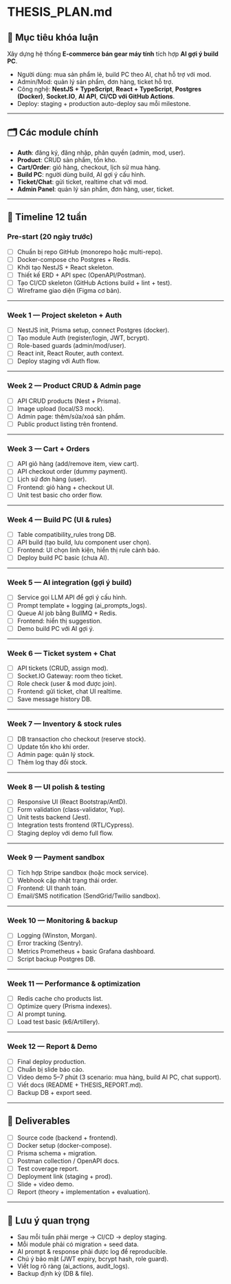 # THESIS_PLAN.md

## 🎯 Mục tiêu khóa luận
Xây dựng hệ thống **E-commerce bán gear máy tính** tích hợp **AI gợi ý build PC**.  
- Người dùng: mua sản phẩm lẻ, build PC theo AI, chat hỗ trợ với mod.  
- Admin/Mod: quản lý sản phẩm, đơn hàng, ticket hỗ trợ.  
- Công nghệ: **NestJS + TypeScript**, **React + TypeScript**, **Postgres (Docker)**, **Socket.IO**, **AI API**, **CI/CD với GitHub Actions**.  
- Deploy: staging + production auto-deploy sau mỗi milestone.  

---

## 🗂️ Các module chính
- **Auth**: đăng ký, đăng nhập, phân quyền (admin, mod, user).  
- **Product**: CRUD sản phẩm, tồn kho.  
- **Cart/Order**: giỏ hàng, checkout, lịch sử mua hàng.  
- **Build PC**: người dùng build, AI gợi ý cấu hình.  
- **Ticket/Chat**: gửi ticket, realtime chat với mod.  
- **Admin Panel**: quản lý sản phẩm, đơn hàng, user, ticket.  

---

## 📅 Timeline 12 tuần

### Pre-start (20 ngày trước)
- [ ] Chuẩn bị repo GitHub (monorepo hoặc multi-repo).  
- [ ] Docker-compose cho Postgres + Redis.  
- [ ] Khởi tạo NestJS + React skeleton.  
- [ ] Thiết kế ERD + API spec (OpenAPI/Postman).  
- [ ] Tạo CI/CD skeleton (GitHub Actions build + lint + test).  
- [ ] Wireframe giao diện (Figma cơ bản).  

---

### Week 1 — Project skeleton + Auth
- [ ] NestJS init, Prisma setup, connect Postgres (docker).  
- [ ] Tạo module Auth (register/login, JWT, bcrypt).  
- [ ] Role-based guards (admin/mod/user).  
- [ ] React init, React Router, auth context.  
- [ ] Deploy staging với Auth flow.  

---

### Week 2 — Product CRUD & Admin page
- [ ] API CRUD products (Nest + Prisma).  
- [ ] Image upload (local/S3 mock).  
- [ ] Admin page: thêm/sửa/xoá sản phẩm.  
- [ ] Public product listing trên frontend.  

---

### Week 3 — Cart + Orders
- [ ] API giỏ hàng (add/remove item, view cart).  
- [ ] API checkout order (dummy payment).  
- [ ] Lịch sử đơn hàng (user).  
- [ ] Frontend: giỏ hàng + checkout UI.  
- [ ] Unit test basic cho order flow.  

---

### Week 4 — Build PC (UI & rules)
- [ ] Table compatibility_rules trong DB.  
- [ ] API build (tạo build, lưu component user chọn).  
- [ ] Frontend: UI chọn linh kiện, hiển thị rule cảnh báo.  
- [ ] Deploy build PC basic (chưa AI).  

---

### Week 5 — AI integration (gợi ý build)
- [ ] Service gọi LLM API để gợi ý cấu hình.  
- [ ] Prompt template + logging (ai_prompts_logs).  
- [ ] Queue AI job bằng BullMQ + Redis.  
- [ ] Frontend: hiển thị suggestion.  
- [ ] Demo build PC với AI gợi ý.  

---

### Week 6 — Ticket system + Chat
- [ ] API tickets (CRUD, assign mod).  
- [ ] Socket.IO Gateway: room theo ticket.  
- [ ] Role check (user & mod được join).  
- [ ] Frontend: gửi ticket, chat UI realtime.  
- [ ] Save message history DB.  

---

### Week 7 — Inventory & stock rules
- [ ] DB transaction cho checkout (reserve stock).  
- [ ] Update tồn kho khi order.  
- [ ] Admin page: quản lý stock.  
- [ ] Thêm log thay đổi stock.  

---

### Week 8 — UI polish & testing
- [ ] Responsive UI (React Bootstrap/AntD).  
- [ ] Form validation (class-validator, Yup).  
- [ ] Unit tests backend (Jest).  
- [ ] Integration tests frontend (RTL/Cypress).  
- [ ] Staging deploy với demo full flow.  

---

### Week 9 — Payment sandbox
- [ ] Tích hợp Stripe sandbox (hoặc mock service).  
- [ ] Webhook cập nhật trạng thái order.  
- [ ] Frontend: UI thanh toán.  
- [ ] Email/SMS notification (SendGrid/Twilio sandbox).  

---

### Week 10 — Monitoring & backup
- [ ] Logging (Winston, Morgan).  
- [ ] Error tracking (Sentry).  
- [ ] Metrics Prometheus + basic Grafana dashboard.  
- [ ] Script backup Postgres DB.  

---

### Week 11 — Performance & optimization
- [ ] Redis cache cho products list.  
- [ ] Optimize query (Prisma indexes).  
- [ ] AI prompt tuning.  
- [ ] Load test basic (k6/Artillery).  

---

### Week 12 — Report & Demo
- [ ] Final deploy production.  
- [ ] Chuẩn bị slide báo cáo.  
- [ ] Video demo 5–7 phút (3 scenario: mua hàng, build AI PC, chat support).  
- [ ] Viết docs (README + THESIS_REPORT.md).  
- [ ] Backup DB + export seed.  

---

## 📌 Deliverables
- [ ] Source code (backend + frontend).  
- [ ] Docker setup (docker-compose).  
- [ ] Prisma schema + migration.  
- [ ] Postman collection / OpenAPI docs.  
- [ ] Test coverage report.  
- [ ] Deployment link (staging + prod).  
- [ ] Slide + video demo.  
- [ ] Report (theory + implementation + evaluation).  

---

## 🚀 Lưu ý quan trọng
- Sau mỗi tuần phải merge → CI/CD → deploy staging.  
- Mỗi module phải có migration + seed data.  
- AI prompt & response phải được log để reproducible.  
- Chú ý bảo mật (JWT expiry, bcrypt hash, role guard).  
- Viết log rõ ràng (ai_actions, audit_logs).  
- Backup định kỳ (DB & file).  

